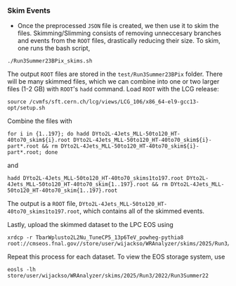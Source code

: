 ### Skim Events

* Once the preprocessed `JSON` file is created, we then use it to skim the files. Skimming/Slimming consists of removing unneccesary branches and events from the `ROOT` files, drastically reducing their size. To skim, one runs the bash script,
```
./Run3Summer23BPix_skims.sh
```
The output `ROOT` files are stored in the `test/Run3Summer23BPix` folder. There will be many skimmed files, which we can combine into one or two larger files (1-2 GB) with `ROOT`'s `hadd` command. Load `ROOT` with the LCG release:
```
source /cvmfs/sft.cern.ch/lcg/views/LCG_106/x86_64-el9-gcc13-opt/setup.sh
```
Combine the files with
```
for i in {1..197}; do hadd DYto2L-4Jets_MLL-50to120_HT-40to70_skim${i}.root DYto2L-4Jets_MLL-50to120_HT-40to70_skim${i}-part*.root && rm DYto2L-4Jets_MLL-50to120_HT-40to70_skim${i}-part*.root; done
```
and
```
hadd DYto2L-4Jets_MLL-50to120_HT-40to70_skims1to197.root DYto2L-4Jets_MLL-50to120_HT-40to70_skim{1..197}.root && rm DYto2L-4Jets_MLL-50to120_HT-40to70_skim{1..197}.root
```
The output is a `ROOT` file, `DYto2L-4Jets_MLL-50to120_HT-40to70_skims1to197.root`, which contains all of the skimmed events. 

Lastly, upload the skimmed dataset to the LPC EOS using
```
xrdcp -r TbarWplusto2L2Nu_TuneCP5_13p6TeV_powheg-pythia8 root://cmseos.fnal.gov//store/user/wijackso/WRAnalyzer/skims/2025/Run3/2022/Run3Summer22
```
Repeat this process for each dataset. To view the EOS storage system, use
```
eosls -lh store/user/wijackso/WRAnalyzer/skims/2025/Run3/2022/Run3Summer22
```
